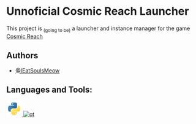 # Unnoficial Cosmic Reach Launcher

This project is <sub>(going to be)</sub> a launcher and instance manager for the game [Cosmic Reach](https://finalforeach.itch.io/cosmic-reach)

## Authors

- [@IEatSoulsMeow](https://github.com/IEatSoulsMeow)

## Languages and Tools:
<p align="left"> <a href="https://www.python.org" target="_blank" rel="noreferrer"> <img src="https://raw.githubusercontent.com/devicons/devicon/master/icons/python/python-original.svg" alt="python" width="40" height="40"/> </a> <a href="https://www.qt.io/" target="_blank" rel="noreferrer"> <img src="https://upload.wikimedia.org/wikipedia/commons/0/0b/Qt_logo_2016.svg" alt="qt" width="40" height="40"/> </a> </p>
